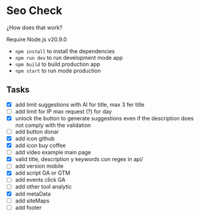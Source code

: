 # Seo Check

¿How does that work?

Require Node.js v20.9.0

* `npm install` to install the dependencies
* `npm run dev` to run development mode app
* `npm build` to build production app
* `npm start` to run mode production

## Tasks

- [x] add limit suggestions with AI for title, max 3 fer title
- [ ] add limit for IP max request (?) for day
- [x] unlock the button to generate suggestions even if the description does not comply with  the validation
- [ ] add button donar
- [x] add icon github
- [x] add icon buy coffee
- [ ] add vídeo example main page
- [x] valid title, description y keywords con regex in api/
- [ ] add version mobile
- [x] add script GA or GTM
- [ ] add events click GA
- [ ] add other tool analytic
- [x] add metaData
- [ ] add siteMaps
- [ ] add footer